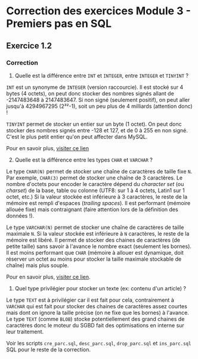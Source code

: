 # Correction des exercices Module 3 - Premiers pas en SQL

## Exercice 1.2

### Correction

1. Quelle est la différence entre `INT` et `INTEGER`, entre `INTEGER` et `TINYINT` ?

`INT` est un synonyme de `INTEGER` (version raccourcie). Il est stocké sur 4 bytes (4 octets), on peut donc stocker des nombres signés allant de -2147483648 à 2147483647. Si non signé (seulement positif), on peut aller jusqu'à 4294967295 (2³²-1), soit un peu plus de 4 milliards (attention donc) !

`TINYINT` permet de stocker un entier sur un byte (1 octet). On peut donc stocker des nombres signés entre -128 et 127, et de 0 à 255 en non signé. C'est le plus petit entier qu'on peut affecter dans MySQL.

Pour en savoir plus, [visiter ce lien](https://dev.mysql.com/doc/refman/8.0/en/integer-types.html)

2. Quelle est la différence entre les types `CHAR` et `VARCHAR` ?

Le type `CHAR(N)` permet de stocker une chaîne de caractères de taille fixe `N`. Par exemple, `CHAR(3)` permet de stocker une chaîne de 3 caractères. Le nombre d'octets pour encoder le caractère dépend du *character set* (ou *charset*) de la base, table ou colonne (UTF8: sur 1 à 4 octets, Latin1 sur 1 octet, etc.) Si la valeur stockée est inférieure à 3 caractères, le reste de la mémoire est rempli d'espaces (*trailing spaces*). Il est performant (mémoire allouée fixe) mais contraignant (faire attention lors de la définition des données !).

Le type `VARCHAR(N)` permet de stocker une chaîne de caractères de taille maximale `N`. Si la valeur stockée est inférieure à `N` caractères, le reste de la mémoire est libéré. Il permet de stocker des chaines de caractères (de petite taille) sans savoir à l'avance le nombre exact (seulement les bornes). Il est moins performant que `CHAR` (mémoire à allouer est dynamique, doit réserver un octet au moins pour stocker la taille maximale stockable de chaîne) mais plus souple.

Pour en savoir plus, [visiter ce lien](https://dev.mysql.com/doc/refman/8.0/en/char.html).

1. Quel type privilégier pour stocker un texte (ex: contenu d'un article) ?

Le type `TEXT` est à privilégier car il est fait pour cela, contrairement à `VARCHAR` qui est fait pour stocker des chaines de caractères assez courtes mais dont on ignore la taille précise (on ne fixe que les bornes) à l'avance. Le type `TEXT` (comme `BLOB`) stocke potentiellement des grand chaines de caractères donc le moteur du SGBD fait des optimisations en interne sur leur traitement.


Voir les scripts `cre_parc.sql`, `desc_parc.sql`, `drop_parc.sql` et `ins_parc.sql` SQL pour le reste de la correction.